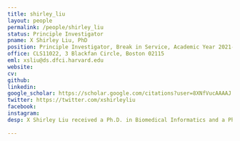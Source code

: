 ```yaml
---
title: shirley_liu
layout: people
permalink: /people/shirley_liu
status: Principle Investigator
pname: X Shirley Liu, PhD
position: Principle Investigator, Break in Service, Academic Year 2021-2022
office: CLS11022, 3 Blackfan Circle, Boston 02115
eml: xsliu@ds.dfci.harvard.edu
website:
cv: 
github:
linkedin:
google_scholar: https://scholar.google.com/citations?user=8XNfVucAAAAJ
twitter: https://twitter.com/xshirleyliu
facebook: 
instagram:
desp: X Shirley Liu received a Ph.D. in Biomedical Informatics and a Ph.D. minor in Computer Science from Stanford University in 2002. She has been Professor of Biostatistics and Computational Biology at Harvard University and the Director of the Center of Functional Cancer Epigenetics at Dana-Farber Cancer Institute until 2022. Her research focuses on algorithm development and integrative mining from high throughput genomics data to understand gene regulation and therapy response in cancer.<br/><br/> In computational biology, her laboratory developed widely used algorithms and tools for transcription factor motif finding, ChIP-chip/seq, chromatin accessibility profiles, CRISPR screen analyses, and tumor immune characterization. Many of her algorithms helped the community adopt new genomics technologies.<br/><br/> In transcription and epigenetic gene regulation, Dr. Liu has been a pioneer in using chromatin dynamics to predict trans-factors and cis-elements involved in biological processes and diseases. As a member of the mod/ENCODE consortium she helped establish best practices in ChIP-chip/seq. She and colleagues generated the first high throughput nucleosome map in the human genome, and identified the chromatin signature of embryonic pluripotency. Her work significantly advanced the understanding of the roles of many transcriptional and epigenetic regulators and cis-elements in cancer.<br/><br/> In translational cancer research, Dr. Liu contributed to the discovery of drug response biomarkers, drug resistance mechanisms, and effective combination therapies. Through analyses of large-scale compound and genetic screens as well as tumor profiling cohorts, her group revealed the functions of steroid hormone therapies, epigenetic inhibitors, gamma secretase inhibitor, receptor tyrosine kinase inhibitors, and immune checkpoint inhibitors in different cancers.<br/><br/> Dr. Liu is the principal investigator of the Cancer Immune Data Common, a cancer moonshot project from National Cancer Institute with the goal of identifying biomarkers for optimizing cancer immunotherapy strategies. She is a fellow of the International Society of Computational Biology (ISCB), and a Breast Cancer Research Foundation Investigator. She is a recipient of the Sloan Research Fellowship, Weitzman Outstanding Early Career Investigator Award from the Endocrine Society, ISCB 2020 Innovator Award, and the 2020 Benjamin Franklin Award for Open Access in the Life Sciences. She left DFCI / Harvard to become the CEO of GV20 Therapeutics on 2/1/2022.
 
---
```



